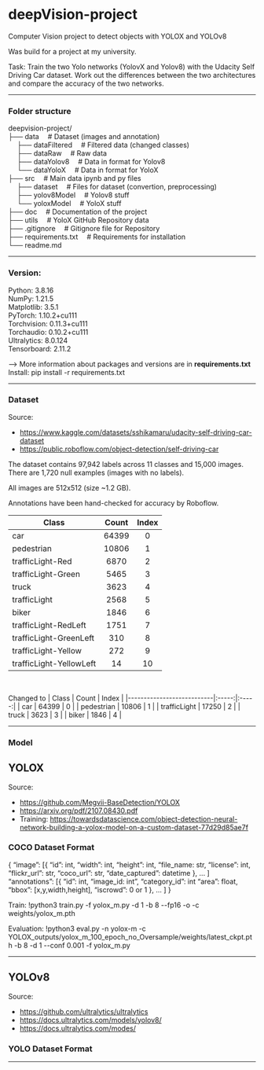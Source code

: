 # deepVision-project
Computer Vision project to detect objects with YOLOX and YOLOv8

Was build for a project at my university.

Task:
Train the two Yolo networks (YolovX and Yolov8) with the Udacity Self Driving Car dataset. Work out the differences between the two architectures and compare the accuracy of the two networks.

------------------------------------------------------------------------------------------
### Folder structure
deepvision-project/  
├── data                    &emsp;# Dataset (images and annotation)  
&emsp; ├── dataFiltered     &emsp;# Filtered data (changed classes)  
&emsp; ├── dataRaw          &emsp;# Raw data  
&emsp; ├── dataYolov8       &emsp;# Data in format for Yolov8  
&emsp; └── dataYoloX        &emsp;# Data in format for YoloX  
├── src                     &emsp;# Main data ipynb and py files  
&emsp; ├── dataset          &emsp;# Files for dataset (convertion, preprocessing)  
&emsp; ├── yolov8Model      &emsp;# Yolov8 stuff  
&emsp; └── yoloxModel       &emsp;# YoloX stuff  
├── doc                     &emsp;# Documentation of the project  
├── utils                   &emsp;# YoloX GitHub Repository data  
├── .gitignore              &emsp;# Gitignore file for Repository  
├── requirements.txt        &emsp;# Requirements for installation  
└── readme.md<br>


------------------------------------------------------------------------------------------
### Version:

Python: 3.8.16  
NumPy: 1.21.5  
Matplotlib: 3.5.1  
PyTorch: 1.10.2+cu111  
Torchvision: 0.11.3+cu111  
Torchaudio: 0.10.2+cu111  
Ultralytics: 8.0.124  
Tensorboard: 2.11.2  

--> More information about packages and versions are in **requirements.txt**  
Install: pip install -r requirements.txt


------------------------------------------------------------------------------------------
### Dataset
Source: 
- https://www.kaggle.com/datasets/sshikamaru/udacity-self-driving-car-dataset
- https://public.roboflow.com/object-detection/self-driving-car

The dataset contains 97,942 labels across 11 classes and 15,000 images. There are 1,720 null examples (images with no labels).

All images are 512x512 (size ~1.2 GB).

Annotations have been hand-checked for accuracy by Roboflow.


| Class                     | Count | Index |
|---------------------------|:-----:|:-----:|
| car                       | 64399 |  0    |
| pedestrian                | 10806 |  1    |
| trafficLight-Red          |  6870 |  2    |
| trafficLight-Green        |  5465 |  3    |
| truck                     |  3623 |  4    |
| trafficLight              |  2568 |  5    |
| biker                     |  1846 |  6    |
| trafficLight-RedLeft      |  1751 |  7    |
| trafficLight-GreenLeft    |  310  |  8    |
| trafficLight-Yellow       |  272  |  9    |
| trafficLight-YellowLeft   |  14   |  10   |
<br>

Changed to
| Class                     | Count | Index |
|---------------------------|:-----:|:-----:|
| car                       | 64399 |  0    |
| pedestrian                | 10806 |  1    |
| trafficLight              | 17250 |  2    |
| truck                     |  3623 |  3    |
| biker                     |  1846 |  4    |


------------------------------------------------------------------------------------------
### Model
## YOLOX
Source:
- https://github.com/Megvii-BaseDetection/YOLOX
- https://arxiv.org/pdf/2107.08430.pdf
- Training: https://towardsdatascience.com/object-detection-neural-network-building-a-yolox-model-on-a-custom-dataset-77d29d85ae7f


### COCO Dataset Format
{
    “image”: [{
        “id”: int,
        “width”: int,
        “height”: int,
        “file_name: str,
        “license”: int,
        “flickr_url”: str,
        “coco_url”: str,
        “date_captured”: datetime
    },
    ... ]
    “annotations”: [{
        “id”: int,
        “image_id: int”,
        “category_id”: int
        “area”: float,
        “bbox”: [x,y,width,height],
        “iscrowd”: 0 or 1
    },
    ... ]
}


Train:
!python3 train.py -f yolox_m.py -d 1 -b 8 --fp16 -o -c weights/yolox_m.pth


Evaluation:
!python3 eval.py -n yolox-m -c YOLOX_outputs/yolox_m_100_epoch_no_Oversample/weights/latest_ckpt.pth -b 8 -d 1 --conf 0.001 -f yolox_m.py





------------------------------------------------------------------------------------------
## YOLOv8
Source:
- https://github.com/ultralytics/ultralytics
- https://docs.ultralytics.com/models/yolov8/
- https://docs.ultralytics.com/modes/




### YOLO Dataset Format


------------------------------------------------------------------------------------------
